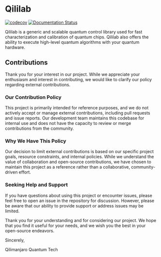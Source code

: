 # Qililab

[![codecov](https://codecov.io/gh/qilimanjaro-tech/qililab/branch/main/graph/badge.svg?token=gSfTPmCeJw)](https://codecov.io/gh/qilimanjaro-tech/qililab)
[![Documentation Status](https://readthedocs.org/projects/qililab/badge/?version=latest)](https://qililab.readthedocs.io/en/latest/?badge=latest)

Qililab is a generic and scalable quantum control library used for fast characterization and calibration of quantum chips. Qililab also offers the ability to execute high-level quantum algorithms with your quantum hardware.

## Contributions

Thank you for your interest in our project. While we appreciate your enthusiasm and interest in contributing, we would like to clarify our policy regarding external contributions.

### Our Contribution Policy

This project is primarily intended for reference purposes, and we do not actively accept or manage external contributions, including pull requests and issue reports. Our development team maintains this codebase for internal use and does not have the capacity to review or merge contributions from the community.

### Why We Have This Policy

Our decision to limit external contributions is based on our specific project goals, resource constraints, and internal policies. While we understand the value of collaboration and open-source contributions, we have chosen to maintain this project as a reference rather than a collaborative, community-driven effort.

### Seeking Help and Support

If you have questions about using this project or encounter issues, please feel free to open an issue in the repository for discussion. However, please be aware that our ability to provide support or address issues may be limited.

Thank you for your understanding and for considering our project. We hope that you find it useful for your needs, and we wish you the best in your open-source endeavors.

Sincerely,

Qilimanjaro Quantum Tech
